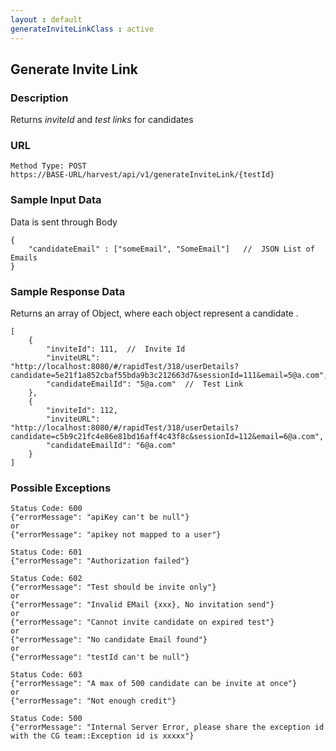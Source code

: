 ```yaml
---
layout : default
generateInviteLinkClass : active
---
```


Generate Invite Link
---
                                           

### Description
Returns *inviteId* and *test links* for candidates

### URL
```
Method Type: POST
https://BASE-URL/harvest/api/v1/generateInviteLink/{testId}
```

### Sample Input Data
Data is sent through Body
```
{
	"candidateEmail" : ["someEmail", "SomeEmail"]   //  JSON List of Emails
}
```

### Sample Response Data
Returns an array of Object, where each object represent a candidate .
```
[
    {
        "inviteId": 111,  //  Invite Id
        "inviteURL": "http://localhost:8080/#/rapidTest/318/userDetails?candidate=5e21f1a852cbaf55bda9b3c212663d7&sessionId=111&email=5@a.com",
        "candidateEmailId": "5@a.com"  //  Test Link
    },
    {
        "inviteId": 112,
        "inviteURL": "http://localhost:8080/#/rapidTest/318/userDetails?candidate=c5b9c21fc4e86e81bd16aff4c43f8c&sessionId=112&email=6@a.com",
        "candidateEmailId": "6@a.com"
    }
]
```

### Possible Exceptions
```
Status Code: 600
{"errorMessage": "apiKey can't be null"}
or 
{"errorMessage": "apikey not mapped to a user"}
```

```
Status Code: 601
{"errorMessage": "Authorization failed"}
```

```
Status Code: 602
{"errorMessage": "Test should be invite only"}
or
{"errorMessage": "Invalid EMail {xxx}, No invitation send"}
or
{"errorMessage": "Cannot invite candidate on expired test"}
or
{"errorMessage": "No candidate Email found"}
or
{"errorMessage": "testId can't be null"}
```

```
Status Code: 603
{"errorMessage": "A max of 500 candidate can be invite at once"}
or
{"errorMessage": "Not enough credit"}
```


```
Status Code: 500
{"errorMessage": "Internal Server Error, please share the exception id with the CG team::Exception id is xxxxx"}
```

